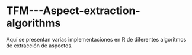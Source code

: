 # TFM---Aspect-extraction-algorithms

Aquí se presentan varias implementaciones en R de diferentes algoritmos de extracción de aspectos.
